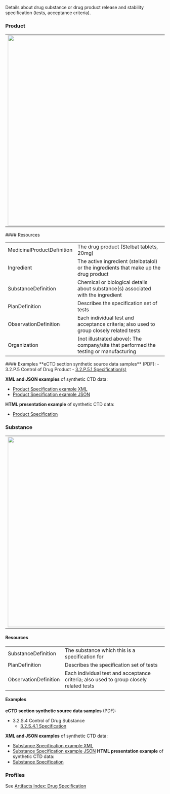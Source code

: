 Details about drug substance or drug product release and stability specification (tests, acceptance criteria).

### Product 
<table>
<tr><td><img src="specification_FHIR_resources.png" width="600"/></td></tr>
</table>
#### Resources

<table>
<tr><td>MedicinalProductDefinition</td><td>The drug product (Stelbat tablets, 20mg)</td></tr>

<tr><td>Ingredient</td><td>The active ingredient (stelbatalol) or the ingredients that make up the drug product</td></tr>
<tr><td>SubstanceDefinition</td><td>Chemical or biological details about substance(s) associated with the ingredient</td></tr>
<tr><td>PlanDefinition</td><td>Describes the specification set of tests</td></tr>
<tr><td>ObservationDefinition</td><td>Each individual test and acceptance criteria; also used to group closely related tests</td></tr>

<tr><td>Organization</td><td>(not illustrated above): The company/site that performed the testing or manufacturing</td></tr>


</table>
#### Examples
**eCTD section synthetic source data samples** (PDF):
- 3.2.P.5 Control of Drug Product
  - <a href="https://github.com/HL7/uv-dx-pq/raw/master/input/examples-pdf/3.2P.5.1_Specification(s).pdf ">3.2.P.5.1 Specification(s)</a>

**XML and JSON examples** of synthetic CTD data:
- <a href="Bundle-bundle-drug-product-specification-pq-ex1.xml.html">Product Specification example XML</a>
- <a href="Bundle-bundle-drug-product-specification-pq-ex1.json.html">Product Specification example JSON</a>

**HTML presentation example** of synthetic CTD data:
- <a href="drug_specification_rend_p.html">Product Specification</a>

### Substance
<table>
<tr><td><img src="substance_specification_resources.png" width="600"/></td></tr>
</table>
 
#### Resources
<table>
<tr><td>SubstanceDefinition</td><td>The substance which this is a specification for</td></tr>

<tr><td>PlanDefinition</td><td>Describes the specification set of tests</td></tr>
<tr><td>ObservationDefinition</td><td>Each individual test and acceptance criteria; also used to group closely related tests</td></tr>
</table>

#### Examples
**eCTD section synthetic source data samples** (PDF):
- 3.2.S.4 Control of Drug Substance
  - <a href="https://github.com/HL7/uv-dx-pq/raw/master/input/examples-pdf/3.2.S.4.1_Specification.pdf ">3.2.S.4.1 Specification</a>

**XML and JSON examples** of synthetic CTD data:
- <a href="Bundle-bundle-drug-substance-specification-pq-ex1.xml.html">Substance Specification example XML</a>
- <a href="Bundle-bundle-drug-substance-specification-pq-ex1.json.html">Substance Specification example JSON</a>
**HTML presentation example** of synthetic CTD data:
- <a href="drug_specification_rend_s.html">Substance Specification</a>

### Profiles 
See [Artifacts Index: Drug Specification](artifacts.html#drug-specification)